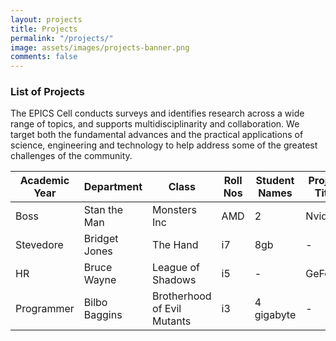 ```yaml
---
layout: projects
title: Projects
permalink: "/projects/"
image: assets/images/projects-banner.png
comments: false
---
```


### List of Projects
The EPICS Cell conducts surveys and identifies research across a wide range of topics, and supports multidisciplinarity and collaboration. We target both the fundamental advances and the practical applications of science, engineering and technology to help address some of the greatest challenges of the community.

<div class="col-md-12">
    <table class="sortable">
      <thead>
        <tr>
          <th>Academic Year</th>
          <th>Department</th>
          <th>Class</th>
          <th class="no-sort">Roll Nos</th>
		  <th class="no-sort">Student Names</th>
		  <th>Project Title</th>
          <th>Community Partner</th>
          <th>Mentor</th>
        </tr>
      </thead>
      <tbody>
        <tr>
          <td>Boss</td>
          <td>Stan the Man</td>
          <td>Monsters Inc</td>
          <td>AMD</td>
          <td>2</td>
          <td>Nvidia</td>
          <td>1510</td>
          <td>981</td>
        </tr>
        <tr>
          <td>Stevedore</td>
          <td>Bridget Jones</td>
          <td>The Hand</td>
          <td>i7</td>
          <td>8gb</td>
          <td>-</td>
          <td>1530</td>
          <td>1080</td>
        </tr>
        <tr>
          <td>HR</td>
          <td>Bruce Wayne</td>
          <td>League of Shadows</td>
          <td>i5</td>
          <td>-</td>
          <td>GeForce</td>
          <td>1520</td>
          <td>1080</td>
        </tr>
        <tr>
          <td>Programmer</td>
          <td>Bilbo Baggins</td>
          <td>Brotherhood of Evil Mutants</td>
          <td>i3</td>
          <td>4 gigabyte</td>
          <td>-</td>
          <td>130</td>
          <td>1080</td>
        </tr>
      </tbody>
      <tfoot></tfoot>
    </table>
</div>